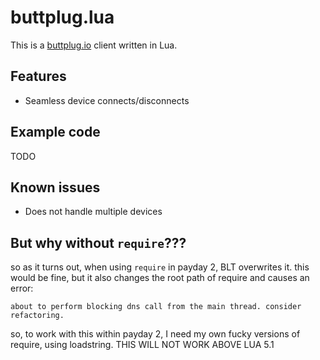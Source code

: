 # buttplug.lua

This is a [buttplug.io](buttplug.io) client written in Lua.

## Features

- Seamless device connects/disconnects

## Example code

TODO

## Known issues

- Does not handle multiple devices

## But why without `require`???
so as it turns out, when using `require` in payday 2, BLT overwrites it. this would be fine, but it also changes the root path of require and causes an error:
```
about to perform blocking dns call from the main thread. consider refactoring.
```
so, to work with this within payday 2, I need my own fucky versions of require, using loadstring.
THIS WILL NOT WORK ABOVE LUA 5.1
